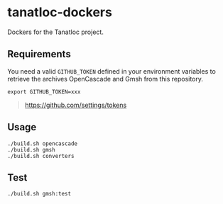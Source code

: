 # tanatloc-dockers

Dockers for the Tanatloc project.

## Requirements

You need a valid `GITHUB_TOKEN` defined in your environment
variables to retrieve the archives OpenCascade and Gmsh from
this repository.

```shell
export GITHUB_TOKEN=xxx
```

> https://github.com/settings/tokens

## Usage

```shell
./build.sh opencascade
./build.sh gmsh
./build.sh converters
```

## Test

```shell
./build.sh gmsh:test
```
